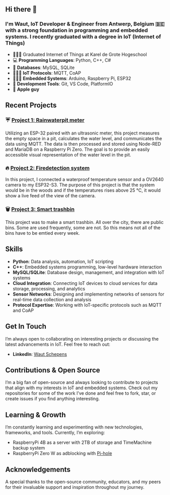 ## Hi there 👋

### I'm Waut, IoT Developer & Engineer from Antwerp, Belgium 🇧🇪 with a strong foundation in programming and embedded systems. I recently graduated with a degree in IoT (Internet of Things)

- 👨🏻‍🎓 Graduated Internet of Things at Karel de Grote Hogeschool
- 💻 **Programming Languages**: Python, C++, C#
- 💾 **Databases**: MySQL, SQLite
- 👮🏻‍♂️ **IoT Protocols**: MQTT, CoAP
- 👨🏻‍💻 **Embedded Systems**: Arduino, Raspberry Pi, ESP32
- 👾 **Development Tools**: Git, VS Code, PlatformIO
- 🍎 **Apple guy**

## Recent Projects

### ☔️ [Project 1: Rainwaterpit meter](https://github.com/waut10000/Simulate4)
Utilizing an ESP-32 paired with an ultrasonic meter, this project measures the empty space in a pit, calculates the water level, and communicates the data using MQTT. 
The data is then processed and stored using Node-RED and MariaDB on a Raspberry Pi Zero. 
The goal is to provide an easily accessible visual representation of the water level in the pit.

### 🔥 [Project 2: Firedetection system](https://github.com/waut10000/Project1-Build3)
In this project, I connected a waterproof temperature sensor and a OV2640 camera to my ESP32-S3.
The purpose of this project is that the system would be in the woods and if the temperatures rises above 25 °C, it would show a live feed of the view of the camera.

### 🗑 [Project 3: Smart trashbin](https://github.com/waut10000/Simulate-2)
This project was to make a smart trashbin. All over the city, there are public bins. Some are used frequently, some are not. 
So this means not all of the bins have to be emtied every week.

## Skills

- **Python**: Data analysis, automation, IoT scripting
- **C++**: Embedded systems programming, low-level hardware interaction
- **MySQL/SQLite**: Database design, management, and integration with IoT systems
- **Cloud Integration**: Connecting IoT devices to cloud services for data storage, processing, and analytics
- **Sensor Networks**: Designing and implementing networks of sensors for real-time data collection and analysis
- **Protocol Expertise**: Working with IoT-specific protocols such as MQTT and CoAP

## Get In Touch

I’m always open to collaborating on interesting projects or discussing the latest advancements in IoT. Feel free to reach out:

- **LinkedIn**: [Waut Schepens](www.linkedin.com/in/waut-schepens-8801a7294)

## Contributions & Open Source

I’m a big fan of open-source and always looking to contribute to projects that align with my interests in IoT and embedded systems. Check out my repositories for some of the work I’ve done and feel free to fork, star, or create issues if you find anything interesting.

## Learning & Growth

I’m constantly learning and experimenting with new technologies, frameworks, and tools. Currently, I’m exploring:

- RaspberryPi 4B as a server with 2TB of storage and TimeMachine backup system
- RaspberryPi Zero W as adblocking with [Pi-hole](https://pi-hole.net/)

## Acknowledgements

A special thanks to the open-source community, educators, and my peers for their invaluable support and inspiration throughout my journey.

<!--
**waut10000/waut10000** is a ✨ _special_ ✨ repository because its `README.md` (this file) appears on your GitHub profile.

Here are some ideas to get you started:

- 🔭 I’m currently working on ...
- 🌱 I’m currently learning ...
- 👯 I’m looking to collaborate on ...
- 🤔 I’m looking for help with ...
- 💬 Ask me about ...
- 📫 How to reach me: ...
- 😄 Pronouns: ...
- ⚡ Fun fact: ...
-->
